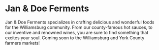 # Jan & Doe Ferments


Jan & Doe Ferments specializes in crafting delicious and wonderful foods for the Williamsburg community. From our county-famous hot sauces, to our inventive and renowned wines, you are sure to find something that excites your soul. Coming soon to the Williamsburg and York County farmers markets!
